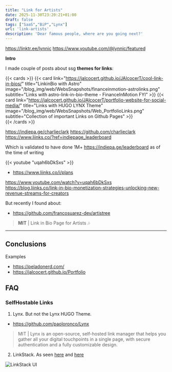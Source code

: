 ```yaml
---
title: "Link for Artists"
date: 2025-11-30T23:20:21+01:00
draft: false
tags: ["SaaS","BiP","Lynx"]
url: 'link-artists'
description: 'Dear famous people, where are you going next?'
---
```


https://linktr.ee/lynnic
https://www.youtube.com/@lynnic/featured

<!-- 
https://www.skool.com/@adriana-drozdowicz-4965 -->

**Intro**

I made couple of posts about ssg **themes for links**:

{{< cards >}}
  {{< card link="https://jalcocert.github.io/JAlcocerT/cool-link-in-bios/" title="LinkinBio with Astro" image="/blog_img/web/WebsSnapshots/financeinmotion-astrolinks.png" subtitle="Links with astro-link-in-bio-theme - FinanceInMotion FYI" >}}
  {{< card link="https://jalcocert.github.io/JAlcocerT/portfolio-website-for-social-media/" title="Links with HUGO LYNX Theme" image="/blog_img/web/WebsSnapshots/Web_PortfolioLinks.png" subtitle="Collection of important Links on Github Pages" >}}             
{{< /cards >}}



https://indiepa.ge/charlieclark
https://github.com/charlieclark
https://www.liinks.co/?ref=indiepage_leaderboard

Which is validated to have done 1M+ https://indiepa.ge/leaderboard as of the time of writing

<!-- https://www.youtube.com/watch?v=uqah6bDkSxs -->

{{< youtube "uqah6bDkSxs" >}}


* https://www.liinks.co/i/plans

https://www.youtube.com/watch?v=uqah6bDkSxs
https://blog.liinks.co/link-in-bio-monetization-strategies-unlocking-new-revenue-streams-for-creators


But recently I found about:

<!-- bachatafests -->


* https://github.com/francosuarez-dev/artistree

> **MIT** | Link in Bio Page for Artists 🎶


--- 

## Conclusions

Examples

* https://peladonerd.com/
* https://jalcocert.github.io/Portfolio

## FAQ

### SelfHostable Links

1. Lynx. But not the Lynx HUGO Theme.

* https://github.com/paoloronco/Lynx

> MIT |  Lynx is an open-source, self-hosted link manager that helps you gather all your digital touchpoints in a single page, with secure authentication and a fully customizable design. 

2. LinkStack. As seen [here](https://jalcocert.github.io/JAlcocerT/linktree-web-alternative/#selfhosted-solutions-for-linkinbio) and [here](https://jalcocert.github.io/JAlcocerT/portfolio-website-for-social-media/)

![LinkStack UI](/blog_img/web/web-linkstack.png)
